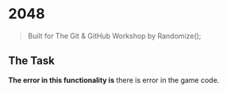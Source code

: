 # 2048
> Built for The Git & GitHub Workshop by Randomize();

## The Task
**The error in this functionality is** 
there is error in the game code.